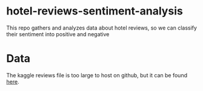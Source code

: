 # hotel-reviews-sentiment-analysis
This repo gathers and analyzes data about hotel reviews, so we can classify their sentiment into positive and negative

# Data
The kaggle reviews file is too large to host on github, but it can be found [here](https://www.kaggle.com/jiashenliu/515k-hotel-reviews-data-in-europe).
